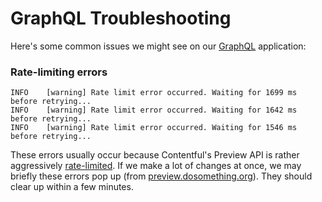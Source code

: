 # GraphQL Troubleshooting

Here's some common issues we might see on our [GraphQL](https://github.com/DoSomething/graphql/) application:

### Rate-limiting errors

```
INFO    [warning] Rate limit error occurred. Waiting for 1699 ms before retrying...
INFO    [warning] Rate limit error occurred. Waiting for 1642 ms before retrying...
INFO    [warning] Rate limit error occurred. Waiting for 1546 ms before retrying...
```

These errors usually occur because Contentful's Preview API is rather aggressively [rate-limited](https://www.contentful.com/developers/docs/references/content-preview-api/#/introduction/api-rate-limits). If we make a lot of changes at once, we may briefly these errors pop up (from [preview.dosomething.org](https://preview.dosomething.org)). They should clear up within a few minutes.
